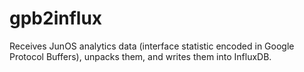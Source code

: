 # gpb2influx
Receives JunOS analytics data (interface statistic encoded in Google Protocol Buffers), unpacks them, and writes them into InfluxDB.
